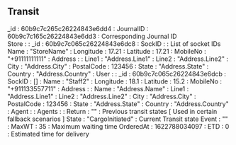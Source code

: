 Transit
-------
_id 				: 60b9c7c265c26224843e6dd4	 :
JournalID 			: 60b9c7c165c26224843e6dd3	 : Corresponding Journal ID					
Store 				:							 :
	_id 			: 60b9c7c065c26224843e6dc8	 :
	SockID 			:							 : List of socket IDs
	Name 			: "StoreName"				 :
	Longitude 		: 17.21						 :
	Latitude 		: 17.21						 :
	MobileNo 		: "+91111111111"			 :
	Address 		: 							 :
		Line1 		: "Address.Line1"			 :
		Line2 		: "Address.Line2"			 :
		City 		: "Address.City"			 :
		PostalCode 	: 123456					 :
		State 		: "Address.State"			 :
		Country 	: "Address.Country"			 :
User 				:							 :
	_id 			: 60b9c7c065c26224843e6dcb	 :
	SockID 			: []						 :
	Name 			: "Staff2"					 :
	Longitude 		: 18.1						 :
	Latitude 		: 15.2						 :
	MobileNo 		: "+911133557711"			 :
	Address 		:							 :
		Name 		: "Address.Name"			 :
		Line1 		: "Address.Line1"			 :
		Line2 		: "Address.Line2"			 :
		City 		: "Address.City"			 :
		PostalCode 	: 123456					 :
		State 		: "Address.State"			 :
		Country 	: "Address.Country"			 :
Agent 				:							 :
Agents 				:							 :
Return 				: ""						 : Previous transit states [ Used in certain fallback scenarios ]
State 				: "CargoInitiated"			 : Current Transit state
Event 				: ""						 : 
MaxWT 				: 35						 : Maximum waiting time	
OrderedAt 			: 1622788034097				 : 
ETD 				: 0							 : Estimated time for delivery